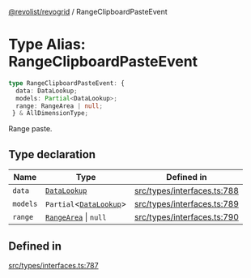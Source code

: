 [@revolist/revogrid](README.md) / RangeClipboardPasteEvent

# Type Alias: RangeClipboardPasteEvent

```ts
type RangeClipboardPasteEvent: {
  data: DataLookup;
  models: Partial<DataLookup>;
  range: RangeArea | null;
 } & AllDimensionType;
```

Range paste.

## Type declaration

| Name | Type | Defined in |
| ------ | ------ | ------ |
| `data` | [`DataLookup`](TypeAlias.DataLookup.md) | [src/types/interfaces.ts:788](https://github.com/revolist/revogrid/blob/703fa47ec13d35676d07f3192b2741384647a863/src/types/interfaces.ts#L788) |
| `models` | `Partial`\<[`DataLookup`](TypeAlias.DataLookup.md)\> | [src/types/interfaces.ts:789](https://github.com/revolist/revogrid/blob/703fa47ec13d35676d07f3192b2741384647a863/src/types/interfaces.ts#L789) |
| `range` | [`RangeArea`](TypeAlias.RangeArea.md) \| `null` | [src/types/interfaces.ts:790](https://github.com/revolist/revogrid/blob/703fa47ec13d35676d07f3192b2741384647a863/src/types/interfaces.ts#L790) |

## Defined in

[src/types/interfaces.ts:787](https://github.com/revolist/revogrid/blob/703fa47ec13d35676d07f3192b2741384647a863/src/types/interfaces.ts#L787)
